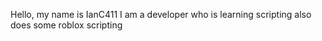 Hello, my name is IanC411
I am a developer who is learning scripting
also does some roblox scripting
